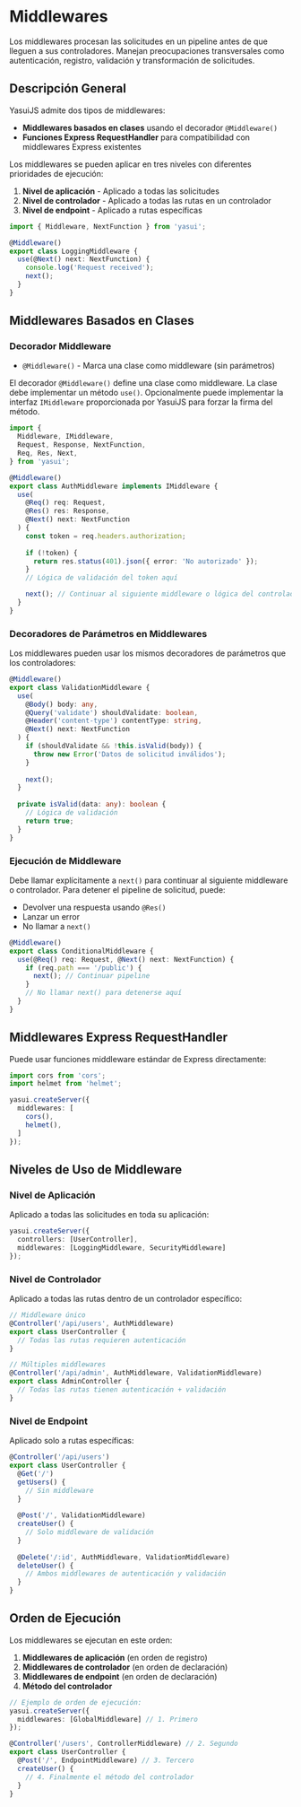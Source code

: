 # Middlewares

Los middlewares procesan las solicitudes en un pipeline antes de que lleguen a sus controladores. Manejan preocupaciones transversales como autenticación, registro, validación y transformación de solicitudes.

## Descripción General

YasuiJS admite dos tipos de middlewares:
- **Middlewares basados en clases** usando el decorador `@Middleware()`
- **Funciones Express RequestHandler** para compatibilidad con middlewares Express existentes

Los middlewares se pueden aplicar en tres niveles con diferentes prioridades de ejecución:
1. **Nivel de aplicación** - Aplicado a todas las solicitudes
2. **Nivel de controlador** - Aplicado a todas las rutas en un controlador
3. **Nivel de endpoint** - Aplicado a rutas específicas

```typescript
import { Middleware, NextFunction } from 'yasui';

@Middleware()
export class LoggingMiddleware {
  use(@Next() next: NextFunction) {
    console.log('Request received');
    next();
  }
}
```

## Middlewares Basados en Clases

### Decorador Middleware

- `@Middleware()` - Marca una clase como middleware (sin parámetros)

El decorador `@Middleware()` define una clase como middleware. La clase debe implementar un método `use()`. Opcionalmente puede implementar la interfaz `IMiddleware` proporcionada por YasuiJS para forzar la firma del método.

```typescript
import {
  Middleware, IMiddleware,
  Request, Response, NextFunction,
  Req, Res, Next,
} from 'yasui';

@Middleware()
export class AuthMiddleware implements IMiddleware {
  use(
    @Req() req: Request,
    @Res() res: Response,
    @Next() next: NextFunction
  ) {
    const token = req.headers.authorization;
    
    if (!token) {
      return res.status(401).json({ error: 'No autorizado' });
    }
    // Lógica de validación del token aquí

    next(); // Continuar al siguiente middleware o lógica del controlador
  }
}
```

### Decoradores de Parámetros en Middlewares

Los middlewares pueden usar los mismos decoradores de parámetros que los controladores:

```typescript
@Middleware()
export class ValidationMiddleware {
  use(
    @Body() body: any,
    @Query('validate') shouldValidate: boolean,
    @Header('content-type') contentType: string,
    @Next() next: NextFunction
  ) {
    if (shouldValidate && !this.isValid(body)) {
      throw new Error('Datos de solicitud inválidos');
    }
    
    next();
  }
  
  private isValid(data: any): boolean {
    // Lógica de validación
    return true;
  }
}
```

### Ejecución de Middleware

Debe llamar explícitamente a `next()` para continuar al siguiente middleware o controlador. Para detener el pipeline de solicitud, puede:
- Devolver una respuesta usando `@Res()`
- Lanzar un error
- No llamar a `next()`

```typescript
@Middleware()
export class ConditionalMiddleware {
  use(@Req() req: Request, @Next() next: NextFunction) {
    if (req.path === '/public') {
      next(); // Continuar pipeline
    }
    // No llamar next() para detenerse aquí
  }
}
```

## Middlewares Express RequestHandler

Puede usar funciones middleware estándar de Express directamente:

```typescript
import cors from 'cors';
import helmet from 'helmet';

yasui.createServer({
  middlewares: [
    cors(),
    helmet(),
  ]
});
```

## Niveles de Uso de Middleware

### Nivel de Aplicación

Aplicado a todas las solicitudes en toda su aplicación:

```typescript
yasui.createServer({
  controllers: [UserController],
  middlewares: [LoggingMiddleware, SecurityMiddleware]
});
```

### Nivel de Controlador

Aplicado a todas las rutas dentro de un controlador específico:

```typescript
// Middleware único
@Controller('/api/users', AuthMiddleware)
export class UserController {
  // Todas las rutas requieren autenticación
}

// Múltiples middlewares
@Controller('/api/admin', AuthMiddleware, ValidationMiddleware)
export class AdminController {
  // Todas las rutas tienen autenticación + validación
}
```

### Nivel de Endpoint

Aplicado solo a rutas específicas:

```typescript
@Controller('/api/users')
export class UserController {
  @Get('/')
  getUsers() {
    // Sin middleware
  }
  
  @Post('/', ValidationMiddleware)
  createUser() {
    // Solo middleware de validación
  }
  
  @Delete('/:id', AuthMiddleware, ValidationMiddleware)
  deleteUser() {
    // Ambos middlewares de autenticación y validación
  }
}
```

## Orden de Ejecución

Los middlewares se ejecutan en este orden:

1. **Middlewares de aplicación** (en orden de registro)
2. **Middlewares de controlador** (en orden de declaración)
3. **Middlewares de endpoint** (en orden de declaración)
4. **Método del controlador**

```typescript
// Ejemplo de orden de ejecución:
yasui.createServer({
  middlewares: [GlobalMiddleware] // 1. Primero
});

@Controller('/users', ControllerMiddleware) // 2. Segundo
export class UserController {
  @Post('/', EndpointMiddleware) // 3. Tercero
  createUser() {
    // 4. Finalmente el método del controlador
  }
}
```